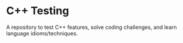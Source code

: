 # C++ Testing
A repository to test C++ features, solve coding challenges, and learn language idioms/techniques.
